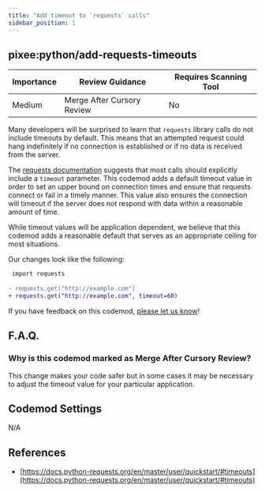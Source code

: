 ```yaml
---
title: "Add timeout to `requests` calls"
sidebar_position: 1
---
```


## pixee:python/add-requests-timeouts

| Importance | Review Guidance            | Requires Scanning Tool |
|------------|----------------------------|------------------------|
| Medium     | Merge After Cursory Review | No                     |

Many developers will be surprised to learn that `requests` library calls do not include timeouts by default. This means that an attempted request could hang indefinitely if no connection is established or if no data is received from the server. 

The [requests documentation](https://requests.readthedocs.io/en/latest/user/advanced/#timeouts) suggests that most calls should explicitly include a `timeout` parameter. This codemod adds a default timeout value in order to set an upper bound on connection times and ensure that requests connect or fail in a timely manner. This value also ensures the connection will timeout if the server does not respond with data within a reasonable amount of time. 

While timeout values will be application dependent, we believe that this codemod adds a reasonable default that serves as an appropriate ceiling for most situations. 

Our changes look like the following:
```diff
 import requests
 
- requests.get("http://example.com")
+ requests.get("http://example.com", timeout=60)
```

If you have feedback on this codemod, [please let us know](mailto:feedback@pixee.ai)!

## F.A.Q.

### Why is this codemod marked as Merge After Cursory Review?

This change makes your code safer but in some cases it may be necessary to adjust the timeout value for your particular application.

## Codemod Settings

N/A

## References

* [https://docs.python-requests.org/en/master/user/quickstart/#timeouts](https://docs.python-requests.org/en/master/user/quickstart/#timeouts)
